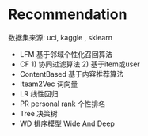 #  Recommendation 
  数据集来源:  uci, kaggle , sklearn
- LFM    基于邻域个性化召回算法
- CF      1) 协同过滤算法    2) 基于item或user
- ContentBased  基于内容推荐算法
- Iteam2Vec    词向量
- LR         线性回归
- PR  personal rank    个性排名
- Tree  决策树
- WD    排序模型     Wide And Deep

